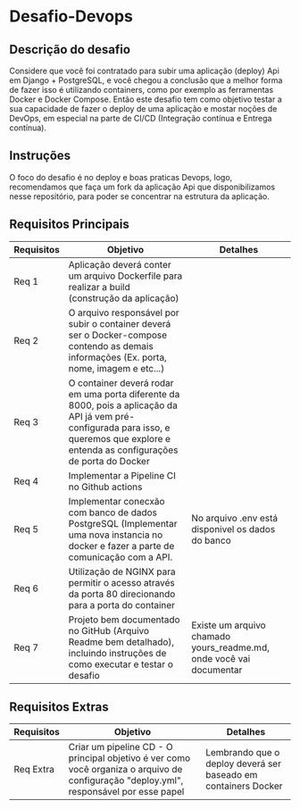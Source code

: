 # Desafio-Devops

## Descrição do desafio

Considere que você foi contratado para subir uma aplicação (deploy) Api em Django + PostgreSQL, e você chegou a conclusão que a melhor forma de fazer isso é utilizando containers, como por exemplo as ferramentas Docker e Docker Compose. Então este desafio tem como objetivo testar a sua capacidade de fazer o deploy de uma aplicação e mostar noções de DevOps, em especial na parte de CI/CD (Integração contínua e Entrega contínua).

## Instruções

O foco do desafio é no deploy e boas praticas Devops, logo, recomendamos que faça um fork da aplicação Api que disponibilizamos nesse repositório, para poder se concentrar na estrutura da aplicação.

## Requisitos Principais

|**Requisitos**| **Objetivo** | **Detalhes**|
|---------------|----------|----------------|
| Req 1         | Aplicação deverá conter um arquivo Dockerfile para realizar a build (construção da aplicação)|
| Req 2         | O arquivo responsável por subir o container deverá ser o Docker-compose contendo as demais informações (Ex. porta, nome, imagem e etc...) |
| Req 3         | O container deverá rodar em uma porta diferente da 8000, pois a aplicação da API já vem pré-configurada para isso, e queremos que explore e entenda as configurações de porta do Docker|
| Req 4         | Implementar a Pipeline CI no Github actions |
| Req 5         | Implementar conecxão com banco de dados PostgreSQL (Implementar uma nova instancia no docker e fazer a parte de comunicação com a API. | No arquivo .env está disponivel os dados do banco |
| Req 6         | Utilização de NGINX para permitir o acesso através da porta 80 direcionando para a porta do container |
| Req 7        |  Projeto bem documentado no GitHub (Arquivo Readme bem detalhado), incluindo instruções de como executar e testar o desafio | Existe um arquivo chamado yours_readme.md, onde você vai documentar


## Requisitos Extras


|**Requisitos**| Objetivo | Detalhes |
|---------------|----------|-------|
| Req Extra |  Criar um pipeline CD - O principal objetivo é ver como você organiza o arquivo de configuração "deploy.yml", responsável por esse papel | Lembrando que o deploy deverá ser baseado em containers Docker |


